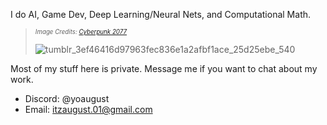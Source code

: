 I do AI, Game Dev, Deep Learning/Neural Nets, and Computational Math.
 > <sub><sup> _Image Credits: [Cyberpunk 2077](https://bergwerkderbilder.tumblr.com/post/660336345325191168/night-city-gifs)_ </sup></sub>
 > 
 >![tumblr_3ef46416d97963fec836e1a2afbf1ace_25d25ebe_540](https://github.com/user-attachments/assets/5b4b44f6-0913-4779-bf2f-fb637d090749)

Most of my stuff here is private. Message me if you want to chat about my work. 
- Discord: @yoaugust
- Email: itzaugust.01@gmail.com
